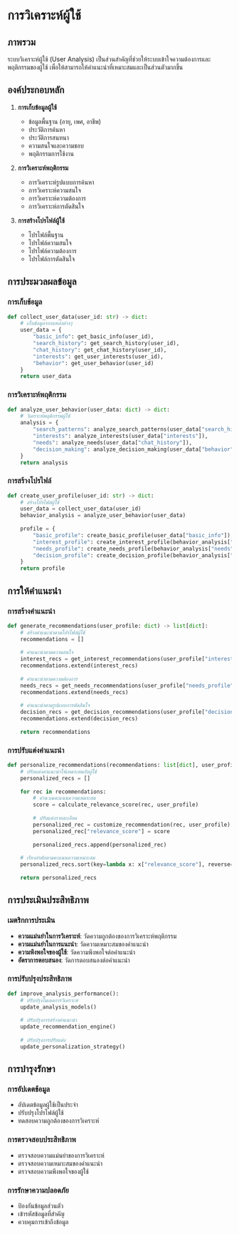 # การวิเคราะห์ผู้ใช้

## ภาพรวม

ระบบวิเคราะห์ผู้ใช้ (User Analysis) เป็นส่วนสำคัญที่ช่วยให้ระบบเข้าใจความต้องการและพฤติกรรมของผู้ใช้ เพื่อให้สามารถให้คำแนะนำที่เหมาะสมและเป็นส่วนตัวมากขึ้น

## องค์ประกอบหลัก

1. **การเก็บข้อมูลผู้ใช้**
   - ข้อมูลพื้นฐาน (อายุ, เพศ, อาชีพ)
   - ประวัติการค้นหา
   - ประวัติการสนทนา
   - ความสนใจและความชอบ
   - พฤติกรรมการใช้งาน

2. **การวิเคราะห์พฤติกรรม**
   - การวิเคราะห์รูปแบบการค้นหา
   - การวิเคราะห์ความสนใจ
   - การวิเคราะห์ความต้องการ
   - การวิเคราะห์การตัดสินใจ

3. **การสร้างโปรไฟล์ผู้ใช้**
   - โปรไฟล์พื้นฐาน
   - โปรไฟล์ความสนใจ
   - โปรไฟล์ความต้องการ
   - โปรไฟล์การตัดสินใจ

## การประมวลผลข้อมูล

### การเก็บข้อมูล
```python
def collect_user_data(user_id: str) -> dict:
    # เก็บข้อมูลจากแหล่งต่างๆ
    user_data = {
        "basic_info": get_basic_info(user_id),
        "search_history": get_search_history(user_id),
        "chat_history": get_chat_history(user_id),
        "interests": get_user_interests(user_id),
        "behavior": get_user_behavior(user_id)
    }
    return user_data
```

### การวิเคราะห์พฤติกรรม
```python
def analyze_user_behavior(user_data: dict) -> dict:
    # วิเคราะห์พฤติกรรมผู้ใช้
    analysis = {
        "search_patterns": analyze_search_patterns(user_data["search_history"]),
        "interests": analyze_interests(user_data["interests"]),
        "needs": analyze_needs(user_data["chat_history"]),
        "decision_making": analyze_decision_making(user_data["behavior"])
    }
    return analysis
```

### การสร้างโปรไฟล์
```python
def create_user_profile(user_id: str) -> dict:
    # สร้างโปรไฟล์ผู้ใช้
    user_data = collect_user_data(user_id)
    behavior_analysis = analyze_user_behavior(user_data)
    
    profile = {
        "basic_profile": create_basic_profile(user_data["basic_info"]),
        "interest_profile": create_interest_profile(behavior_analysis["interests"]),
        "needs_profile": create_needs_profile(behavior_analysis["needs"]),
        "decision_profile": create_decision_profile(behavior_analysis["decision_making"])
    }
    return profile
```

## การให้คำแนะนำ

### การสร้างคำแนะนำ
```python
def generate_recommendations(user_profile: dict) -> list[dict]:
    # สร้างคำแนะนำตามโปรไฟล์ผู้ใช้
    recommendations = []
    
    # คำแนะนำตามความสนใจ
    interest_recs = get_interest_recommendations(user_profile["interest_profile"])
    recommendations.extend(interest_recs)
    
    # คำแนะนำตามความต้องการ
    needs_recs = get_needs_recommendations(user_profile["needs_profile"])
    recommendations.extend(needs_recs)
    
    # คำแนะนำตามรูปแบบการตัดสินใจ
    decision_recs = get_decision_recommendations(user_profile["decision_profile"])
    recommendations.extend(decision_recs)
    
    return recommendations
```

### การปรับแต่งคำแนะนำ
```python
def personalize_recommendations(recommendations: list[dict], user_profile: dict) -> list[dict]:
    # ปรับแต่งคำแนะนำให้เหมาะสมกับผู้ใช้
    personalized_recs = []
    
    for rec in recommendations:
        # คำนวณคะแนนความเหมาะสม
        score = calculate_relevance_score(rec, user_profile)
        
        # ปรับแต่งรายละเอียด
        personalized_rec = customize_recommendation(rec, user_profile)
        personalized_rec["relevance_score"] = score
        
        personalized_recs.append(personalized_rec)
    
    # เรียงลำดับตามคะแนนความเหมาะสม
    personalized_recs.sort(key=lambda x: x["relevance_score"], reverse=True)
    
    return personalized_recs
```

## การประเมินประสิทธิภาพ

### เมตริกการประเมิน
- **ความแม่นยำในการวิเคราะห์**: วัดความถูกต้องของการวิเคราะห์พฤติกรรม
- **ความแม่นยำในการแนะนำ**: วัดความเหมาะสมของคำแนะนำ
- **ความพึงพอใจของผู้ใช้**: วัดความพึงพอใจต่อคำแนะนำ
- **อัตราการตอบสนอง**: วัดการตอบสนองต่อคำแนะนำ

### การปรับปรุงประสิทธิภาพ
```python
def improve_analysis_performance():
    # ปรับปรุงโมเดลการวิเคราะห์
    update_analysis_models()
    
    # ปรับปรุงการสร้างคำแนะนำ
    update_recommendation_engine()
    
    # ปรับปรุงการปรับแต่ง
    update_personalization_strategy()
```

## การบำรุงรักษา

### การอัปเดตข้อมูล
- อัปเดตข้อมูลผู้ใช้เป็นประจำ
- ปรับปรุงโปรไฟล์ผู้ใช้
- ทดสอบความถูกต้องของการวิเคราะห์

### การตรวจสอบประสิทธิภาพ
- ตรวจสอบความแม่นยำของการวิเคราะห์
- ตรวจสอบความเหมาะสมของคำแนะนำ
- ตรวจสอบความพึงพอใจของผู้ใช้

### การรักษาความปลอดภัย
- ป้องกันข้อมูลส่วนตัว
- เข้ารหัสข้อมูลที่สำคัญ
- ควบคุมการเข้าถึงข้อมูล 